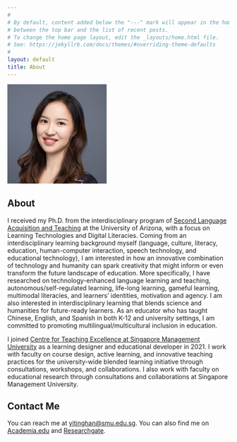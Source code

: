 ```yaml
---
#
# By default, content added below the "---" mark will appear in the home page
# between the top bar and the list of recent posts.
# To change the home page layout, edit the _layouts/home.html file.
# See: https://jekyllrb.com/docs/themes/#overriding-theme-defaults
#
layout: default
title: About
---
```

![Yiting Han](readme1.jpg)
## About

I received my Ph.D. from the interdisciplinary program of [Second Language Acquisition and Teaching](https://slat.arizona.edu/) at the University of Arizona, with a focus on Learning Technologies and Digital Literacies. Coming from an interdisciplinary learning background myself (language, culture, literacy, education, human-computer interaction, speech technology, and educational technology), I am interested in how an innovative combination of technology and humanity can spark creativity that might inform or even transform the future landscape of education. More specifically, I have researched on technology-enhanced language learning and teaching, autonomous/self-regulated learning, life-long learning, gameful learning, multimodal literacies, and learners’ identities, motivation and agency. I am also interested in interdisciplinary learning that blends science and humanities for future-ready learners. As an educator who has taught Chinese, English, and Spanish in both K-12 and university settings, I am committed to promoting multilingual/multicultural inclusion in education.

I joined [Centre for Teaching Excellence at Singapore Management University](https://cte.smu.edu.sg/about-us/team) as a learning designer and educational developer in 2021. I work with faculty on course design, active learning, and innovative teaching practices for the university-wide blended learning initiative through consultations, workshops, and collaborations. I also work with faculty on educational research through consultations and collaborations at Singapore Management University.

## Contact Me
You can reach me at [yitinghan@smu.edu.sg](mailto:yitinghan@smu.edu.sg). You can also find me on [Academia.edu](https://smu-sg.academia.edu/YitingHan) and [Researchgate](https://www.researchgate.net/profile/Yiting-Han).
